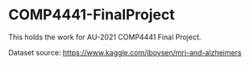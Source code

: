 # COMP4441-FinalProject
This holds the work for AU-2021 COMP4441 Final Project.

Dataset source: https://www.kaggle.com/jboysen/mri-and-alzheimers
